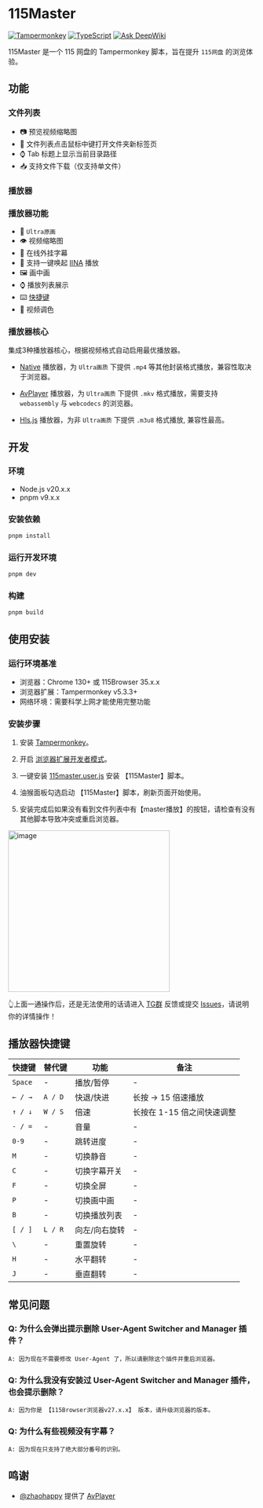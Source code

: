 # 115Master

[![Tampermonkey](https://img.shields.io/badge/Tampermonkey-v5.3.3%2B-blue?logo=tampermonkey&logoColor=white)](https://www.tampermonkey.net/)
[![TypeScript](https://img.shields.io/badge/TypeScript-blue?logo=typescript&logoColor=white)](https://www.typescriptlang.org/)
[![Ask DeepWiki](https://deepwiki.com/badge.svg)](https://deepwiki.com/cbingb666/115master)

115Master 是一个 115 网盘的 Tampermonkey 脚本，旨在提升 `115网盘` 的浏览体验。

## 功能

### 文件列表

- 📷 预览视频缩略图
- 📄 文件列表点击鼠标中键打开文件夹新标签页
- ⌚ Tab 标题上显示当前目录路径
- 📥 支持文件下载（仅支持单文件）

### 播放器

### 播放器功能

- 🎨 `Ultra原画`
- 👁 视频缩略图
- 🤖 在线外挂字幕
- 🎉 支持一键唤起 [IINA](https://iina.io/) 播放
- 🖼 画中画
- ⌚ 播放列表展示
- ⌨️ [快捷键](#播放器快捷键)
- 🎨 视频调色

### 播放器核心

集成3种播放器核心，根据视频格式自动启用最优播放器。

- [Native](https://developer.mozilla.org/zh-CN/docs/Web/HTML/Reference/Elements/video) 播放器，为 `Ultra画质` 下提供 `.mp4` 等其他封装格式播放，兼容性取决于浏览器。

- [AvPlayer](https://zhaohappy.github.io/libmedia/docs/guide/player) 播放器，为 `Ultra画质` 下提供 `.mkv` 格式播放，需要支持 `webassembly` 与 `webcodecs` 的浏览器。

- [Hls.js](https://github.com/video-dev/hls.js) 播放器，为非 `Ultra画质` 下提供 `.m3u8` 格式播放, 兼容性最高。

## 开发

### 环境

- Node.js v20.x.x
- pnpm v9.x.x

### 安装依赖

```sh
pnpm install
```

### 运行开发环境

```bash
pnpm dev
```

### 构建

```bash
pnpm build
```

## 使用安装

### 运行环境基准

- 浏览器：Chrome 130+ 或 115Browser 35.x.x
- 浏览器扩展：Tampermonkey v5.3.3+
- 网络环境：需要科学上网才能使用完整功能

### 安装步骤

1. 安装 [Tampermonkey](https://www.tampermonkey.net/)。

2. 开启 [浏览器扩展开发者模式](https://www.tampermonkey.net/faq.php#Q209)。

3. 一键安装 [115master.user.js](https://github.com/cbingb666/115master/releases/latest/download/115master.user.js) 安装 【115Master】脚本。

4. 油猴面板勾选启动 【115Master】脚本，刷新页面开始使用。

5. 安装完成后如果没有看到文件列表中有【master播放】的按钮，请检查有没有其他脚本导致冲突或重启浏览器。

<img width="329" alt="image" src="https://github.com/user-attachments/assets/189ac578-0592-43bd-ab75-b62cbe6f5170" />

👆上面一通操作后，还是无法使用的话请进入 [TG群](https://t.me/+EzfL2xXhlOA4ZjBh) 反馈或提交 [Issues](https://github.com/cbingb666/115master/issues)，请说明你的详情操作！

## 播放器快捷键

| 快捷键    | 替代键  | 功能          | 备注                       |
| --------- | ------- | ------------- | -------------------------- |
| `Space`   | -       | 播放/暂停     | -                          |
| ` ← / → ` | `A / D` | 快退/快进     | 长按 → 15 倍速播放         |
| ` ↑ / ↓ ` | `W / S` | 倍速          | 长按在 1-15 倍之间快速调整 |
| ` - / = ` | -       | 音量          | -                          |
| `0-9`     | -       | 跳转进度      | -                          |
| `M`       | -       | 切换静音      | -                          |
| `C`       | -       | 切换字幕开关  | -                          |
| `F`       | -       | 切换全屏      | -                          |
| `P`       | -       | 切换画中画    | -                          |
| `B`       | -       | 切换播放列表  | -                          |
| ` [ / ] ` | `L / R` | 向左/向右旋转 | -                          |
| ` \ `     | -       | 重置旋转      | -                          |
| `H`       | -       | 水平翻转      | -                          |
| `J`       | -       | 垂直翻转      | -                          |

## 常见问题

### Q: 为什么会弹出提示删除 User-Agent Switcher and Manager 插件？

    A: 因为现在不需要修改 User-Agent 了，所以请删除这个插件并重启浏览器。

### Q: 为什么我没有安装过 User-Agent Switcher and Manager 插件，也会提示删除？

    A: 因为你是 【115Browser浏览器v27.x.x】 版本，请升级浏览器的版本。


### Q: 为什么有些视频没有字幕？

    A: 因为现在只支持了绝大部分番号的识别。

## 鸣谢

- [@zhaohappy](https://github.com/zhaohappy) 提供了 [AvPlayer](https://zhaohappy.github.io/libmedia/docs/guide/player) 
